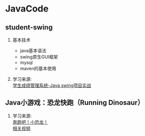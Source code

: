 # JavaCode

## student-swing

1. 基本技术  
    - java基本语法  
    - swing原生GUI框架  
    - mysql
    - maven的基本使用

2. 学习来源:  
[学生成绩管理系统-Java swing项目实战](https://www.bilibili.com/video/BV1qi4y137Ct)

## Java小游戏：恐龙快跑（Running Dinosaur）

1. 学习来源:  
[奔跑吧！小恐龙！](https://blog.csdn.net/LyRics1996/article/details/107215593/)  
[相关视频](https://www.bilibili.com/video/BV1y7411o7WU?p=209)